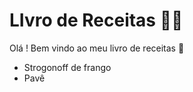 # LIvro de Receitas :woman_cook:

Olá ! Bem vindo ao meu livro de receitas :wave:

- Strogonoff de frango
- Pavê
